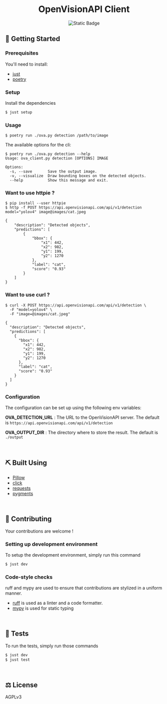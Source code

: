 <div align="center">
<h1> OpenVisionAPI Client </h1>

![Static Badge](https://img.shields.io/badge/AGPLV3-License?style=for-the-badge&label=LIcense)

</div>

## 🚀 Getting Started

### Prerequisites

You'll need to install:

- [just](https://github.com/casey/just)
- [poetry](https://python-poetry.org/)

### Setup

Install the dependencies

```bash
$ just setup
```

### Usage

```
$ poetry run ./ova.py detection /path/to/image
```

The available options for the cli:

```bashh
$ poetry run ./ova.py detection --help
Usage: ova_client.py detection [OPTIONS] IMAGE

Options:
  -s, --save       Save the output image.
  -v, --visualize  Draw bounding boxes on the detected objects.
  --help           Show this message and exit.
```

### Want to use httpie ?

```
$ pip install --user httpie
$ http -f POST https://api.openvisionapi.com/api/v1/detection  model="yolov4" image@images/cat.jpeg

{
    "description": "Detected objects",
    "predictions": [
        {
            "bbox": {
                "x1": 442,
                "x2": 982,
                "y1": 199,
                "y2": 1270
            },
            "label": "cat",
            "score": "0.93"
        }
    ]
}
```

### Want to use curl ?

```
$ curl -X POST https://api.openvisionapi.com/api/v1/detection \
  -F "model=yolov4" \
  -F "image=@images/cat.jpeg"

{
  "description": "Detected objects",
  "predictions": [
    {
      "bbox": {
        "x1": 442,
        "x2": 982,
        "y1": 199,
        "y2": 1270
      },
      "label": "cat",
      "score": "0.93"
    }
  ]
}
```

### Configuration

The configuration can be set up using the following env variables:

**OVA_DETECTION_URL** : The URL to the OpenVisionAPI server. The default is `https://api.openvisionapi.com/api/v1/detection`

**OVA_OUTPUT_DIR** : The directory where to store the result. The default is `./output`

<br>

## ⛏️ Built Using

- [Pillow](https://github.com/python-pillow/Pillow)
- [click](https://github.com/pallets/click)
- [requests](https://github.com/psf/requests)
- [pygments](https://github.com/pygments/pygments)

<br>

## 🤝 Contributing

Your contributions are welcome !

### Setting up development environment

To setup the development environment, simply run this command

```bash
$ just dev
```

### Code-style checks

ruff and mypy are used to ensure that contributions are stylized in a uniform manner.

- [ruff](https://github.com/astral-sh/ruff) is used as a linter and a code formatter.
- [mypy](https://github.com/python/mypy) is used for static typing

<br>

## 🔧 Tests

To run the tests, simply run those commands

```bash
$ just dev
$ just test
```

<br>

## ⚖️ License

AGPLv3
